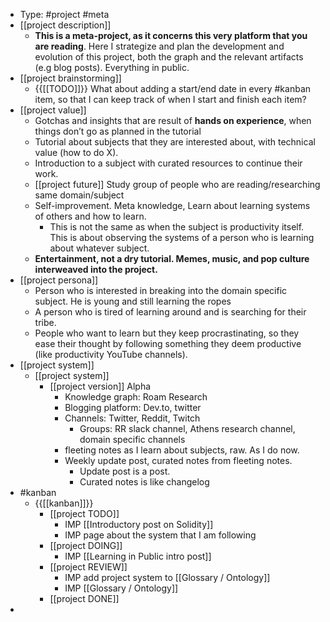 - Type: #project #meta
- [[project description]]
    - **This is a meta-project, as it concerns this very platform that you are reading**. Here I strategize and plan the development and evolution of this project, both the graph and the relevant artifacts (e.g blog posts). Everything in public. 
- [[project brainstorming]]
    - {{[[TODO]]}} What about adding a start/end date in every #kanban item, so that I can keep track of when I start and finish each item?
- [[project value]]
    - Gotchas and insights that are result of **hands on experience**, when things don’t go as planned in the tutorial
    - Tutorial about subjects that they are interested about, with technical value (how to do X). 
    - Introduction to a subject with curated resources to continue their work.
    - [[project future]] Study group of people who are reading/researching same domain/subject
    - Self-improvement. Meta knowledge, Learn about learning systems of others and how to learn. 
        - This is not the same as when the subject is productivity itself. This is about observing the systems of a person who is learning about whatever subject.
    - **Entertainment, not a dry tutorial. Memes, music, and pop culture interweaved into the project.**
- [[project persona]]
    - Person who is interested in breaking into the domain specific subject. He is young and still learning the ropes
    - A person who is tired of learning around and is searching for their tribe. 
    - People who want to learn but they keep procrastinating, so they ease their thought by following something they deem productive (like productivity YouTube channels). 
- [[project system]]
    - [[project system]]
        - [[project version]] Alpha
            - Knowledge graph: Roam Research
            - Blogging platform: Dev.to, twitter
            - Channels: Twitter, Reddit, Twitch
                - Groups: RR slack channel, Athens research channel, domain specific channels
            - fleeting notes as I learn about subjects, raw. As I do now.
            - Weekly update post, curated notes from fleeting notes. 
                - Update post is a post. 
                - Curated notes is like changelog
- #kanban 
    - {{[[kanban]]}}
        - [[project TODO]]
            - IMP [[Introductory post on Solidity]]
            - IMP page about the system that I am following
        - [[project DOING]]
            - IMP [[Learning in Public intro post]]
        - [[project REVIEW]]
            - IMP add project system to [[Glossary / Ontology]]
            - IMP [[Glossary / Ontology]]
        - [[project DONE]]
- 
